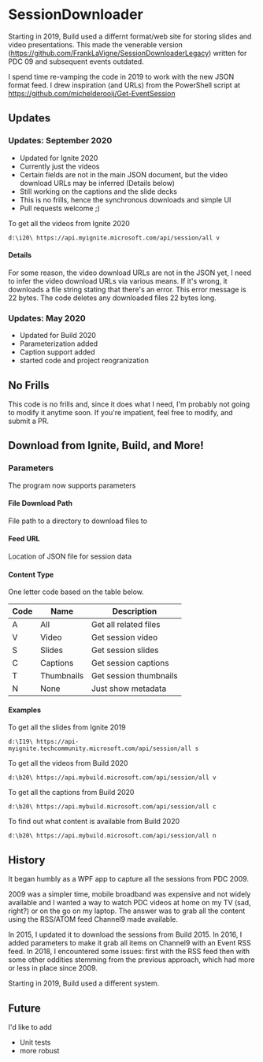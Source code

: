 # SessionDownloader
Starting in 2019, Build used a differnt format/web site for storing slides and video presentations. This made the venerable version (https://github.com/FrankLaVigne/SessionDownloaderLegacy) written for PDC 09 and subsequent events outdated. 

I spend time re-vamping the code in 2019 to work with the new JSON format feed. I drew inspiration (and URLs) from the PowerShell script at https://github.com/michelderooij/Get-EventSession


## Updates

### Updates: September 2020

* Updated for Ignite 2020
* Currently just the videos
* Certain fields are not in the main JSON document, but the video download URLs may be inferred (Details below)
* Still working on the captions and the slide decks
* This is no frills, hence the synchronous downloads and simple UI
* Pull requests welcome ;)

To get all the videos from Ignite 2020

`d:\i20\ https://api.myignite.microsoft.com/api/session/all v`

#### Details

For some reason, the video download URLs are not in the JSON yet, I need to infer the video download URLs via various means. If it's wrong, it downloads a file string stating that there's an error. This error message is 22 bytes. The code deletes any downloaded files 22 bytes long.


### Updates: May 2020

* Updated for Build 2020
* Parameterization added
* Caption support added
* started code and project reogranization

## No Frills
This code is no frills and, since it does what I need, I'm probably not going to modify it anytime soon. If you're impatient, feel free to modify, and submit a PR.

## Download from Ignite, Build, and More!

### Parameters
The program now supports parameters

#### File Download Path
File path to a directory to download files to

#### Feed URL
Location of JSON file for session data

#### Content Type

One letter code based on the table below.

| Code | Name     | Description           | 
|------|----------|-----------------------|
| A    | All      | Get all related files |
| V    | Video    | Get session video     |
| S    | Slides   | Get session slides    |
| C    | Captions | Get session captions  |
| T    | Thumbnails | Get session thumbnails  |
| N    | None     | Just show metadata    |



#### Examples

To get all the slides from Ignite 2019

`d:\I19\ https://api-myignite.techcommunity.microsoft.com/api/session/all s`

To get all the videos from Build 2020

`d:\b20\ https://api.mybuild.microsoft.com/api/session/all v`

To get all the captions from Build 2020

`d:\b20\ https://api.mybuild.microsoft.com/api/session/all c`

To find out what content is available from Build 2020

`d:\b20\ https://api.mybuild.microsoft.com/api/session/all n`


## History
It began humbly as a WPF app to capture all the sessions from PDC 2009. 

2009 was a simpler time, mobile broadband was expensive and not widely available and I wanted a way to watch PDC videos at home on my TV (sad, right?) or on the go on my laptop. The answer was to grab all the content using the RSS/ATOM feed Channel9 made available.

In 2015, I updated it to download the sessions from Build 2015. In 2016, I added parameters to make it grab all items on Channel9 with an Event RSS feed. In 2018, I encountered some issues: first with the RSS feed then with some other oddities stemming from the previous approach, which had more or less in place since 2009. 

Starting in 2019, Build used a different system.

## Future
I'd like to add 

* Unit tests
* more robust
